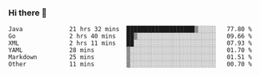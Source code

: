 ### Hi there 👋

<!--
**urzz/urzz** is a ✨ _special_ ✨ repository because its `README.md` (this file) appears on your GitHub profile.

Here are some ideas to get you started:

- 🔭 I’m currently working on ...
- 🌱 I’m currently learning ...
- 👯 I’m looking to collaborate on ...
- 🤔 I’m looking for help with ...
- 💬 Ask me about ...
- 📫 How to reach me: ...
- 😄 Pronouns: ...
- ⚡ Fun fact: ...
-->

<!--START_SECTION:waka-->

```text
Java             21 hrs 32 mins  ███████████████████▒░░░░░   77.80 %
Go               2 hrs 40 mins   ██▒░░░░░░░░░░░░░░░░░░░░░░   09.66 %
XML              2 hrs 11 mins   ██░░░░░░░░░░░░░░░░░░░░░░░   07.93 %
YAML             28 mins         ▒░░░░░░░░░░░░░░░░░░░░░░░░   01.70 %
Markdown         25 mins         ▒░░░░░░░░░░░░░░░░░░░░░░░░   01.51 %
Other            11 mins         ▒░░░░░░░░░░░░░░░░░░░░░░░░   00.70 %
```

<!--END_SECTION:waka-->
